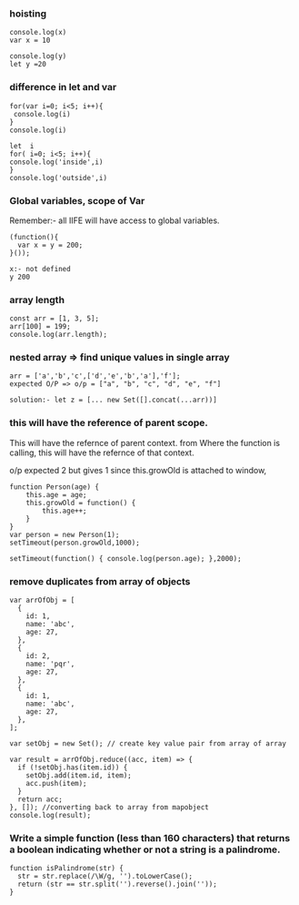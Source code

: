 ### hoisting

```
console.log(x)
var x = 10

console.log(y)
let y =20
``` 

### difference in let and var 

```
for(var i=0; i<5; i++){​​​
 console.log(i) 
}​​​
console.log(i)

let  i
for( i=0; i<5; i++){​​​
console.log('inside',i)
}​​​
console.log('outside',i)
```

### Global variables, scope of Var

Remember:- all IIFE will have access to global variables.

```
(function(){
  var x = y = 200;
}());

x:- not defined
y 200
```

### array length

```
const arr = [1, 3, 5];
arr[100] = 199;
console.log(arr.length);
```

### nested array => find unique values in single array

```
arr = ['a','b','c',['d','e','b','a'],'f'];
expected O/P => o/p = ["a", "b", "c", "d", "e", "f"]

solution:- let z = [... new Set([].concat(...arr))]
```

### this will have the reference of parent scope.

This will have the refernce of parent context. from Where the function is calling, this will have the refernce of that context.

o/p expected 2 but gives 1 since this.growOld is attached to window,

```
function Person(age) {
    this.age = age;
    this.growOld = function() {
        this.age++;
    }
}
var person = new Person(1);
setTimeout(person.growOld,1000);

setTimeout(function() { console.log(person.age); },2000);
```

### remove duplicates from array of objects

```
var arrOfObj = [
  {
    id: 1,
    name: 'abc',
    age: 27,
  },
  {
    id: 2,
    name: 'pqr',
    age: 27,
  },
  {
    id: 1,
    name: 'abc',
    age: 27,
  },
];

var setObj = new Set(); // create key value pair from array of array

var result = arrOfObj.reduce((acc, item) => {
  if (!setObj.has(item.id)) {
    setObj.add(item.id, item);
    acc.push(item);
  }
  return acc;
}, []); //converting back to array from mapobject
console.log(result);
``` 

###  Write a simple function (less than 160 characters) that returns a boolean indicating whether or not a string is a palindrome.

```
function isPalindrome(str) {
  str = str.replace(/\W/g, '').toLowerCase();
  return (str == str.split('').reverse().join(''));
}

```
 
